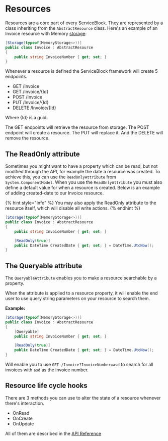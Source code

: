 # Resources

Resources are a core part of every ServiceBlock. They are represented by a class inheriting from the `AbstractResource` class. Here's an example of an Invoice resource with Memory [storage](./storage.md):

```csharp
[Storage(typeof(MemoryStorage<>))]
public class Invoice : AbstractResource
{
    public string InvoiceNumber { get; set; }
}
```

Whenever a resource is defined the ServiceBlock framework will create 5 endpoints.

-   GET /Invoice
-   GET /Invoice/{Id}
-   POST /Invoice
-   PUT /Invoice/{Id}
-   DELETE /Invoice/{Id}

Where {Id} is a guid.

The GET endpoints will retrieve the resource from storage. The POST endpoint will create a resource. The PUT will replace it. And the DELETE will remove the resource.

## The ReadOnly attribute

Sometimes you might want to have a property which can be read, but not modified through the API, for example the date a resource was created. To achieve this, you can use the `ReadOnlyAttribute` from `System.ComponentModel`. When you use the `ReadOnlyAttribute` you must also define a default value for when a resource is created. Below is an example of adding created-date to our Invoice resource.

{% hint style="info" %}
You may also apply the ReadOnly attribute to the resource itself, which will disable all write actions.
{% endhint %}

```csharp
[Storage(typeof(MemoryStorage<>))]
public class Invoice : AbstractResource
{
    public string InvoiceNumber { get; set; }

    [ReadOnly(true)]
    public DateTime CreatedDate { get; set; } = DateTime.UtcNow();
}
```

## The Queryable attribute

The `QueryableAttribute` enables you to make a resource searchable by a property.

When the attribute is applied to a resource property, it will enable the end user to use query string parameters on your resource to search them.

**Example:**

```csharp
[Storage(typeof(MemoryStorage<>))]
public class Invoice : AbstractResource
{
    [Queryable]
    public string InvoiceNumber { get; set; }

    [ReadOnly(true)]
    public DateTime CreatedDate { get; set; } = DateTime.UtcNow();
}
```

Will enable you to use `GET /Invoice?InvoiceNumber=asd` to search for all invoices with `asd` as the invoice number.

## Resource life cycle hooks

There are 3 methods you can use to alter the state of a resource whenever there's interaction.

-   OnRead
-   OnCreate
-   OnUpdate

All of them are described in the [API Reference](../api-reference/serviceblock.interface/resource/abstractresource.md)
